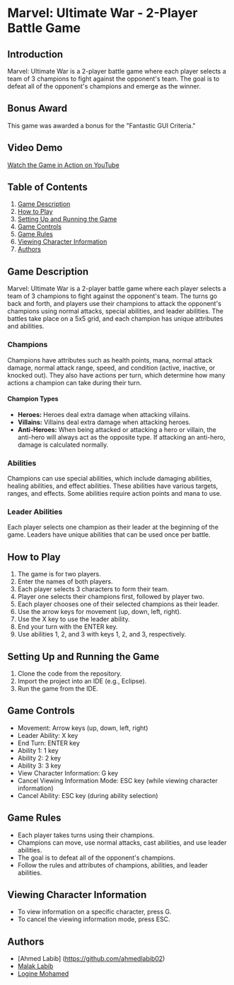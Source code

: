 # Marvel: Ultimate War - 2-Player Battle Game

## Introduction
Marvel: Ultimate War is a 2-player battle game where each player selects a team of 3 champions to fight against the opponent's team. The goal is to defeat all of the opponent's champions and emerge as the winner.

## Bonus Award
This game was awarded a bonus for the "Fantastic GUI Criteria."

## Video Demo
[Watch the Game in Action on YouTube](https://www.youtube.com/watch?v=s7WLzU0KhGk&t=87s)

## Table of Contents
1. [Game Description](#game-description)
2. [How to Play](#how-to-play)
3. [Setting Up and Running the Game](#setting-up-and-running-the-game)
4. [Game Controls](#game-controls)
5. [Game Rules](#game-rules)
6. [Viewing Character Information](#viewing-character-information)
7. [Authors](#authors)

## Game Description
Marvel: Ultimate War is a 2-player battle game where each player selects a team of 3 champions to fight against the opponent's team. The turns go back and forth, and players use their champions to attack the opponent's champions using normal attacks, special abilities, and leader abilities. The battles take place on a 5x5 grid, and each champion has unique attributes and abilities.

### Champions
Champions have attributes such as health points, mana, normal attack damage, normal attack range, speed, and condition (active, inactive, or knocked out). They also have actions per turn, which determine how many actions a champion can take during their turn.

#### Champion Types
- **Heroes:** Heroes deal extra damage when attacking villains.
- **Villains:** Villains deal extra damage when attacking heroes.
- **Anti-Heroes:** When being attacked or attacking a hero or villain, the anti-hero will always act as the opposite type. If attacking an anti-hero, damage is calculated normally.

### Abilities
Champions can use special abilities, which include damaging abilities, healing abilities, and effect abilities. These abilities have various targets, ranges, and effects. Some abilities require action points and mana to use.

### Leader Abilities
Each player selects one champion as their leader at the beginning of the game. Leaders have unique abilities that can be used once per battle.

## How to Play
1. The game is for two players.
2. Enter the names of both players.
3. Each player selects 3 characters to form their team.
4. Player one selects their champions first, followed by player two.
5. Each player chooses one of their selected champions as their leader.
6. Use the arrow keys for movement (up, down, left, right).
7. Use the X key to use the leader ability.
8. End your turn with the ENTER key.
9. Use abilities 1, 2, and 3 with keys 1, 2, and 3, respectively.

## Setting Up and Running the Game
1. Clone the code from the repository.
2. Import the project into an IDE (e.g., Eclipse).
3. Run the game from the IDE.

## Game Controls
- Movement: Arrow keys (up, down, left, right)
- Leader Ability: X key
- End Turn: ENTER key
- Ability 1: 1 key
- Ability 2: 2 key
- Ability 3: 3 key
- View Character Information: G key
- Cancel Viewing Information Mode: ESC key (while viewing character information)
- Cancel Ability: ESC key (during ability selection)

## Game Rules
- Each player takes turns using their champions.
- Champions can move, use normal attacks, cast abilities, and use leader abilities.
- The goal is to defeat all of the opponent's champions.
- Follow the rules and attributes of champions, abilities, and leader abilities.

## Viewing Character Information
- To view information on a specific character, press G.
- To cancel the viewing information mode, press ESC.

## Authors
- [Ahmed Labib] (https://github.com/ahmedlabib02)
- [Malak Labib](https://github.com/malakklabib)
- [Logine Mohamed](https://github.com/logine20)
